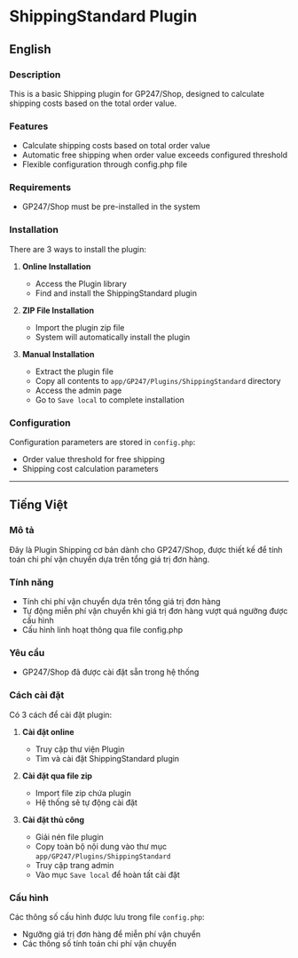 # ShippingStandard Plugin

## English

### Description
This is a basic Shipping plugin for GP247/Shop, designed to calculate shipping costs based on the total order value.

### Features
- Calculate shipping costs based on total order value
- Automatic free shipping when order value exceeds configured threshold
- Flexible configuration through config.php file

### Requirements
- GP247/Shop must be pre-installed in the system

### Installation
There are 3 ways to install the plugin:

1. **Online Installation**
   - Access the Plugin library
   - Find and install the ShippingStandard plugin

2. **ZIP File Installation**
   - Import the plugin zip file
   - System will automatically install the plugin

3. **Manual Installation**
   - Extract the plugin file
   - Copy all contents to `app/GP247/Plugins/ShippingStandard` directory
   - Access the admin page
   - Go to `Save local` to complete installation

### Configuration
Configuration parameters are stored in `config.php`:
- Order value threshold for free shipping
- Shipping cost calculation parameters

---

## Tiếng Việt

### Mô tả
Đây là Plugin Shipping cơ bản dành cho GP247/Shop, được thiết kế để tính toán chi phí vận chuyển dựa trên tổng giá trị đơn hàng.

### Tính năng
- Tính chi phí vận chuyển dựa trên tổng giá trị đơn hàng
- Tự động miễn phí vận chuyển khi giá trị đơn hàng vượt quá ngưỡng được cấu hình
- Cấu hình linh hoạt thông qua file config.php

### Yêu cầu
- GP247/Shop đã được cài đặt sẵn trong hệ thống

### Cách cài đặt
Có 3 cách để cài đặt plugin:

1. **Cài đặt online**
   - Truy cập thư viện Plugin
   - Tìm và cài đặt ShippingStandard plugin

2. **Cài đặt qua file zip**
   - Import file zip chứa plugin
   - Hệ thống sẽ tự động cài đặt

3. **Cài đặt thủ công**
   - Giải nén file plugin
   - Copy toàn bộ nội dung vào thư mục `app/GP247/Plugins/ShippingStandard`
   - Truy cập trang admin
   - Vào mục `Save local` để hoàn tất cài đặt

### Cấu hình
Các thông số cấu hình được lưu trong file `config.php`:
- Ngưỡng giá trị đơn hàng để miễn phí vận chuyển
- Các thông số tính toán chi phí vận chuyển
